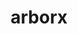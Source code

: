 ---
title: "arborx"
layout: cache
categories: [package, develop]
meta: {"compilers": ["cce@18.0.0", "gcc@11.4.0", "intel-oneapi-compilers@2025.1.0"], "num_specs": 125, "num_specs_by_stack": {"e4s": 64, "e4s-cray-rhel": 9, "e4s-neoverse-v2": 16, "e4s-oneapi": 18, "e4s-rocm-external": 18, "root": 125}, "oss": ["rhel8", "ubuntu22.04"], "platforms": ["linux"], "stacks": ["e4s", "e4s-cray-rhel", "e4s-neoverse-v2", "e4s-oneapi", "e4s-rocm-external", "root"], "targets": ["neoverse_v2", "x86_64_v3"], "versions": ["1.3", "1.5", "1.7", "2.0"]}
spec_details: [{"compiler": "gcc@11.4.0", "hash": "26gyiswcosqam3n3h35nlbqpywblkdkm", "os": "ubuntu22.04", "platform": "linux", "size": "-", "stacks": ["e4s", "root"], "target": "x86_64_v3", "variants": ["build_system=cmake", "build_type=Release", "~cuda", "cxxstd=20", "generator=make", "~ipo", "+mpi", "~openmp", "~rocm", "+serial", "~sycl", "+trilinos"], "versions": ["1.3"]}, {"compiler": "intel-oneapi-compilers@2025.1.0", "hash": "2jz2mmmbsdi5p4i2llsa365hmfejmb5g", "os": "ubuntu22.04", "platform": "linux", "size": "-", "stacks": ["e4s-oneapi", "root"], "target": "x86_64_v3", "variants": ["build_system=cmake", "build_type=Release", "~cuda", "cxxstd=20", "generator=make", "~ipo", "+mpi", "~openmp", "~rocm", "+serial", "~sycl"], "versions": ["2.0"]}, {"compiler": "gcc@11.4.0", "hash": "324ps2knyibzfh76igczubjb3exdrlqx", "os": "ubuntu22.04", "platform": "linux", "size": "-", "stacks": ["e4s-rocm-external", "root"], "target": "x86_64_v3", "variants": ["amdgpu_target:=gfx908", "build_system=cmake", "build_type=Release", "~cuda", "cxxstd=20", "generator=make", "~ipo", "+mpi", "~openmp", "+rocm", "+serial", "~sycl"], "versions": ["2.0"]}, {"compiler": "intel-oneapi-compilers@2025.1.0", "hash": "32emgu27q5ed6jzoutgvrx5n7hg5hgqo", "os": "ubuntu22.04", "platform": "linux", "size": "-", "stacks": ["e4s-oneapi", "root"], "target": "x86_64_v3", "variants": ["build_system=cmake", "build_type=Release", "~cuda", "cxxstd=20", "generator=make", "~ipo", "+mpi", "~openmp", "~rocm", "+serial", "+sycl"], "versions": ["2.0"]}, {"compiler": "intel-oneapi-compilers@2025.1.0", "hash": "3dzh6twr2qz52cpl5o6xmsaikx3plkl2", "os": "ubuntu22.04", "platform": "linux", "size": "-", "stacks": ["e4s-oneapi", "root"], "target": "x86_64_v3", "variants": ["build_system=cmake", "build_type=Release", "~cuda", "cxxstd=20", "generator=make", "~ipo", "+mpi", "~openmp", "~rocm", "+serial", "~sycl"], "versions": ["2.0"]}, {"compiler": "gcc@11.4.0", "hash": "3inmzxpe7xd2g5borl44uepy3ihreygf", "os": "ubuntu22.04", "platform": "linux", "size": "-", "stacks": ["e4s-rocm-external", "root"], "target": "x86_64_v3", "variants": ["amdgpu_target:=gfx90a", "build_system=cmake", "build_type=Release", "~cuda", "cxxstd=20", "generator=make", "~ipo", "+mpi", "~openmp", "+rocm", "+serial", "~sycl"], "versions": ["2.0"]}, {"compiler": "intel-oneapi-compilers@2025.1.0", "hash": "3kxsbrsyyj2hx7bi3jwsmijdxr7ec4ea", "os": "ubuntu22.04", "platform": "linux", "size": "-", "stacks": ["e4s-oneapi", "root"], "target": "x86_64_v3", "variants": ["build_system=cmake", "build_type=Release", "~cuda", "cxxstd=20", "generator=make", "~ipo", "+mpi", "~openmp", "~rocm", "+serial", "+sycl"], "versions": ["2.0"]}, {"compiler": "gcc@11.4.0", "hash": "3n4qrmqpq3j5c7j4tt5oofcnvzs34rw6", "os": "ubuntu22.04", "platform": "linux", "size": "-", "stacks": ["e4s", "root"], "target": "x86_64_v3", "variants": ["amdgpu_target:=gfx90a", "build_system=cmake", "build_type=Release", "~cuda", "cxxstd=17", "generator=make", "~ipo", "+mpi", "~openmp", "+rocm", "+serial", "~sycl"], "versions": ["1.7"]}, {"compiler": "intel-oneapi-compilers@2025.1.0", "hash": "3orwa6dennfrdqhyips2hsg3qhodfph3", "os": "ubuntu22.04", "platform": "linux", "size": "-", "stacks": ["e4s-oneapi", "root"], "target": "x86_64_v3", "variants": ["build_system=cmake", "build_type=Release", "~cuda", "cxxstd=20", "generator=make", "~ipo", "+mpi", "~openmp", "~rocm", "+serial", "~sycl"], "versions": ["2.0"]}, {"compiler": "cce@18.0.0", "hash": "42gaft5rkn2lxcc35sckgg5k67d3u43g", "os": "rhel8", "platform": "linux", "size": "-", "stacks": ["e4s-cray-rhel", "root"], "target": "x86_64_v3", "variants": ["build_system=cmake", "build_type=Release", "~cuda", "cxxstd=17", "generator=make", "~ipo", "+mpi", "~openmp", "~rocm", "+serial", "~sycl"], "versions": ["1.7"]}, {"compiler": "intel-oneapi-compilers@2025.1.0", "hash": "47sj3224ay373xc4w26ljuhg3kiggj6n", "os": "ubuntu22.04", "platform": "linux", "size": "-", "stacks": ["e4s-oneapi", "root"], "target": "x86_64_v3", "variants": ["build_system=cmake", "build_type=Release", "~cuda", "cxxstd=20", "generator=make", "~ipo", "+mpi", "~openmp", "~rocm", "+serial", "+sycl"], "versions": ["2.0"]}, {"compiler": "gcc@11.4.0", "hash": "4gbk442p5s4zxg3szz5lzripqoiwvvk2", "os": "ubuntu22.04", "platform": "linux", "size": "-", "stacks": ["e4s", "root"], "target": "x86_64_v3", "variants": ["amdgpu_target:=gfx90a", "build_system=cmake", "build_type=Release", "~cuda", "cxxstd=20", "generator=make", "~ipo", "+mpi", "~openmp", "+rocm", "+serial", "~sycl"], "versions": ["2.0"]}, {"compiler": "gcc@11.4.0", "hash": "4mnkr4uj63wrvbnsxjwjt24fvhyyyp2p", "os": "ubuntu22.04", "platform": "linux", "size": "-", "stacks": ["e4s-neoverse-v2", "root"], "target": "neoverse_v2", "variants": ["build_system=cmake", "build_type=Release", "~cuda", "cxxstd=17", "generator=make", "~ipo", "+mpi", "~openmp", "~rocm", "+serial", "~sycl"], "versions": ["1.7"]}, {"compiler": "gcc@11.4.0", "hash": "533gmmgdmjingtxzsr23z2wlpzqvkpu7", "os": "ubuntu22.04", "platform": "linux", "size": "-", "stacks": ["e4s", "root"], "target": "x86_64_v3", "variants": ["build_system=cmake", "build_type=Release", "~cuda", "cxxstd=17", "generator=make", "~ipo", "+mpi", "~openmp", "~rocm", "+serial", "~sycl", "+trilinos"], "versions": ["1.3"]}, {"compiler": "intel-oneapi-compilers@2025.1.0", "hash": "5a5gaiejepasats5b2q7o2phiea7cztb", "os": "ubuntu22.04", "platform": "linux", "size": "-", "stacks": ["e4s-oneapi", "root"], "target": "x86_64_v3", "variants": ["build_system=cmake", "build_type=Release", "~cuda", "cxxstd=17", "generator=make", "~ipo", "+mpi", "~openmp", "~rocm", "+serial", "+sycl"], "versions": ["1.7"]}, {"compiler": "gcc@11.4.0", "hash": "5puizd6uwta6vwapifgqetz3lmsrbhal", "os": "ubuntu22.04", "platform": "linux", "size": "-", "stacks": ["e4s", "root"], "target": "x86_64_v3", "variants": ["build_system=cmake", "build_type=Release", "+cuda", "cuda_arch:=80", "cxxstd=20", "generator=make", "~ipo", "+mpi", "~openmp", "~rocm", "+serial", "~sycl", "~trilinos"], "versions": ["1.5"]}, {"compiler": "gcc@11.4.0", "hash": "5tjwgoc2niomtrpjh5e5v2luostairlu", "os": "ubuntu22.04", "platform": "linux", "size": "-", "stacks": ["e4s-neoverse-v2", "root"], "target": "neoverse_v2", "variants": ["build_system=cmake", "build_type=Release", "~cuda", "cxxstd=17", "generator=make", "~ipo", "+mpi", "~openmp", "~rocm", "+serial", "~sycl"], "versions": ["1.7"]}, {"compiler": "gcc@11.4.0", "hash": "6cgh5xuu3n7mctzaty74err5xd3tb7x5", "os": "ubuntu22.04", "platform": "linux", "size": "-", "stacks": ["e4s-neoverse-v2", "root"], "target": "neoverse_v2", "variants": ["build_system=cmake", "build_type=Release", "+cuda", "cuda_arch:=90", "cxxstd=20", "generator=make", "~ipo", "+mpi", "~openmp", "~rocm", "+serial", "~sycl", "~trilinos"], "versions": ["1.5"]}, {"compiler": "gcc@11.4.0", "hash": "6hwvy32slk7bnppv5h4ia7tckzzlgmjl", "os": "ubuntu22.04", "platform": "linux", "size": "-", "stacks": ["e4s", "root"], "target": "x86_64_v3", "variants": ["amdgpu_target:=gfx90a", "build_system=cmake", "build_type=Release", "~cuda", "cxxstd=20", "generator=make", "~ipo", "+mpi", "~openmp", "+rocm", "+serial", "~sycl"], "versions": ["2.0"]}, {"compiler": "gcc@11.4.0", "hash": "72xgrvcujqlrbp3etbk3b63xcif26az6", "os": "ubuntu22.04", "platform": "linux", "size": "-", "stacks": ["e4s-rocm-external", "root"], "target": "x86_64_v3", "variants": ["amdgpu_target:=gfx90a", "build_system=cmake", "build_type=Release", "~cuda", "cxxstd=20", "generator=make", "~ipo", "+mpi", "~openmp", "+rocm", "+serial", "~sycl"], "versions": ["2.0"]}, {"compiler": "gcc@11.4.0", "hash": "734un36p3qfh676drpaiipnaskbaxgm3", "os": "ubuntu22.04", "platform": "linux", "size": "-", "stacks": ["e4s", "root"], "target": "x86_64_v3", "variants": ["build_system=cmake", "build_type=Release", "~cuda", "cxxstd=17", "generator=make", "~ipo", "+mpi", "~openmp", "~rocm", "+serial", "~sycl"], "versions": ["1.7"]}, {"compiler": "gcc@11.4.0", "hash": "7bwuw6b6i5fuqivj24ax7mc365hesggm", "os": "ubuntu22.04", "platform": "linux", "size": "-", "stacks": ["e4s", "root"], "target": "x86_64_v3", "variants": ["build_system=cmake", "build_type=Release", "+cuda", "cuda_arch:=90", "cxxstd=17", "generator=make", "~ipo", "+mpi", "~openmp", "~rocm", "+serial", "~sycl", "~trilinos"], "versions": ["1.5"]}, {"compiler": "gcc@11.4.0", "hash": "7hdoibjixlkcwfk4wtu6mudmy6kvwr5t", "os": "ubuntu22.04", "platform": "linux", "size": "-", "stacks": ["e4s", "root"], "target": "x86_64_v3", "variants": ["build_system=cmake", "build_type=Release", "~cuda", "cxxstd=17", "generator=make", "~ipo", "+mpi", "~openmp", "~rocm", "+serial", "~sycl", "+trilinos"], "versions": ["1.3"]}, {"compiler": "gcc@11.4.0", "hash": "7vbgqnrkbitfduvwgi2q4o243jge2bqy", "os": "ubuntu22.04", "platform": "linux", "size": "-", "stacks": ["e4s-neoverse-v2", "root"], "target": "neoverse_v2", "variants": ["build_system=cmake", "build_type=Release", "~cuda", "cxxstd=20", "generator=make", "~ipo", "+mpi", "~openmp", "~rocm", "+serial", "~sycl"], "versions": ["2.0"]}, {"compiler": "intel-oneapi-compilers@2025.1.0", "hash": "abj73bpwsqh3r53csoa6kampxitjiylw", "os": "ubuntu22.04", "platform": "linux", "size": "-", "stacks": ["e4s-oneapi", "root"], "target": "x86_64_v3", "variants": ["build_system=cmake", "build_type=Release", "~cuda", "cxxstd=20", "generator=make", "~ipo", "+mpi", "~openmp", "~rocm", "+serial", "~sycl"], "versions": ["2.0"]}, {"compiler": "gcc@11.4.0", "hash": "aeyc67kdlqsfjhdpx46a64g5ubt27clc", "os": "ubuntu22.04", "platform": "linux", "size": "-", "stacks": ["e4s-rocm-external", "root"], "target": "x86_64_v3", "variants": ["amdgpu_target:=gfx90a", "build_system=cmake", "build_type=Release", "~cuda", "cxxstd=17", "generator=make", "~ipo", "+mpi", "~openmp", "+rocm", "+serial", "~sycl"], "versions": ["1.7"]}, {"compiler": "gcc@11.4.0", "hash": "aftrwoq5au5nwi2uqrzfnqbjacryb7sg", "os": "ubuntu22.04", "platform": "linux", "size": "-", "stacks": ["e4s-rocm-external", "root"], "target": "x86_64_v3", "variants": ["amdgpu_target:=gfx908", "build_system=cmake", "build_type=Release", "~cuda", "cxxstd=17", "generator=make", "~ipo", "+mpi", "~openmp", "+rocm", "+serial", "~sycl"], "versions": ["1.7"]}, {"compiler": "gcc@11.4.0", "hash": "aqqfiqzdgc6by23eta6xvcvose3mexy5", "os": "ubuntu22.04", "platform": "linux", "size": "-", "stacks": ["e4s", "root"], "target": "x86_64_v3", "variants": ["build_system=cmake", "build_type=Release", "+cuda", "cuda_arch:=90", "cxxstd=20", "generator=make", "~ipo", "+mpi", "~openmp", "~rocm", "+serial", "~sycl", "~trilinos"], "versions": ["1.5"]}, {"compiler": "gcc@11.4.0", "hash": "bfimqssfxtd3z75udomz5fxjufxfz4cc", "os": "ubuntu22.04", "platform": "linux", "size": "-", "stacks": ["e4s", "root"], "target": "x86_64_v3", "variants": ["build_system=cmake", "build_type=Release", "~cuda", "cxxstd=17", "generator=make", "~ipo", "+mpi", "~openmp", "~rocm", "+serial", "~sycl", "+trilinos"], "versions": ["1.3"]}, {"compiler": "intel-oneapi-compilers@2025.1.0", "hash": "bgqfevsto3shmhzop5qnx25nra4rvgkr", "os": "ubuntu22.04", "platform": "linux", "size": "-", "stacks": ["e4s-oneapi", "root"], "target": "x86_64_v3", "variants": ["build_system=cmake", "build_type=Release", "~cuda", "cxxstd=20", "generator=make", "~ipo", "+mpi", "~openmp", "~rocm", "+serial", "~sycl"], "versions": ["2.0"]}, {"compiler": "gcc@11.4.0", "hash": "bhsehqfdb6iskds4zm2xs6uphj7ugrih", "os": "ubuntu22.04", "platform": "linux", "size": "-", "stacks": ["e4s-neoverse-v2", "root"], "target": "neoverse_v2", "variants": ["build_system=cmake", "build_type=Release", "~cuda", "cxxstd=20", "generator=make", "~ipo", "+mpi", "~openmp", "~rocm", "+serial", "~sycl"], "versions": ["2.0"]}, {"compiler": "gcc@11.4.0", "hash": "c2ltxg62cqwrrcg4ynutdn5t3jhxd3wd", "os": "ubuntu22.04", "platform": "linux", "size": "-", "stacks": ["e4s-rocm-external", "root"], "target": "x86_64_v3", "variants": ["amdgpu_target:=gfx90a", "build_system=cmake", "build_type=Release", "~cuda", "cxxstd=20", "generator=make", "~ipo", "+mpi", "~openmp", "+rocm", "+serial", "~sycl"], "versions": ["2.0"]}, {"compiler": "gcc@11.4.0", "hash": "cpkpbm4itpxqdi7u2c2flzorwhnbzlj6", "os": "ubuntu22.04", "platform": "linux", "size": "-", "stacks": ["e4s", "root"], "target": "x86_64_v3", "variants": ["build_system=cmake", "build_type=Release", "~cuda", "cxxstd=20", "generator=make", "~ipo", "+mpi", "~openmp", "~rocm", "+serial", "~sycl", "+trilinos"], "versions": ["1.3"]}, {"compiler": "gcc@11.4.0", "hash": "dmytmf6achbhcri5y4uw3dkry4t7dcx4", "os": "ubuntu22.04", "platform": "linux", "size": "-", "stacks": ["e4s", "root"], "target": "x86_64_v3", "variants": ["amdgpu_target:=gfx90a", "build_system=cmake", "build_type=Release", "~cuda", "cxxstd=20", "generator=make", "~ipo", "+mpi", "~openmp", "+rocm", "+serial", "~sycl"], "versions": ["2.0"]}, {"compiler": "gcc@11.4.0", "hash": "e42xsp2slu4ttz4izsqnkkr7eflzwvsd", "os": "ubuntu22.04", "platform": "linux", "size": "-", "stacks": ["e4s-neoverse-v2", "root"], "target": "neoverse_v2", "variants": ["build_system=cmake", "build_type=Release", "~cuda", "cxxstd=20", "generator=make", "~ipo", "+mpi", "~openmp", "~rocm", "+serial", "~sycl"], "versions": ["2.0"]}, {"compiler": "gcc@11.4.0", "hash": "edafk566sefpmwc2v6stcmkvthfxspd7", "os": "ubuntu22.04", "platform": "linux", "size": "-", "stacks": ["e4s-rocm-external", "root"], "target": "x86_64_v3", "variants": ["amdgpu_target:=gfx90a", "build_system=cmake", "build_type=Release", "~cuda", "cxxstd=17", "generator=make", "~ipo", "+mpi", "~openmp", "+rocm", "+serial", "~sycl"], "versions": ["1.7"]}, {"compiler": "gcc@11.4.0", "hash": "eecucbtb6i3xd4pnqcjnlpwbsu4eviv5", "os": "ubuntu22.04", "platform": "linux", "size": "-", "stacks": ["e4s", "root"], "target": "x86_64_v3", "variants": ["build_system=cmake", "build_type=Release", "+cuda", "cuda_arch:=80", "cxxstd=17", "generator=make", "~ipo", "+mpi", "~openmp", "~rocm", "+serial", "~sycl", "~trilinos"], "versions": ["1.5"]}, {"compiler": "gcc@11.4.0", "hash": "ejlbucjtxul2fhlivpq77q5q7an25lkv", "os": "ubuntu22.04", "platform": "linux", "size": "-", "stacks": ["e4s-rocm-external", "root"], "target": "x86_64_v3", "variants": ["amdgpu_target:=gfx908", "build_system=cmake", "build_type=Release", "~cuda", "cxxstd=17", "generator=make", "~ipo", "+mpi", "~openmp", "+rocm", "+serial", "~sycl"], "versions": ["1.7"]}, {"compiler": "gcc@11.4.0", "hash": "elhg3ifxgwwep7cgyrqtsqdpuelpme6b", "os": "ubuntu22.04", "platform": "linux", "size": "-", "stacks": ["e4s-neoverse-v2", "root"], "target": "neoverse_v2", "variants": ["build_system=cmake", "build_type=Release", "+cuda", "cuda_arch:=90", "cxxstd=20", "generator=make", "~ipo", "+mpi", "~openmp", "~rocm", "+serial", "~sycl", "~trilinos"], "versions": ["1.5"]}, {"compiler": "gcc@11.4.0", "hash": "enzpyhjol7oe7qkgy3nxhvfg6togl2zc", "os": "ubuntu22.04", "platform": "linux", "size": "-", "stacks": ["e4s", "root"], "target": "x86_64_v3", "variants": ["amdgpu_target:=gfx90a", "build_system=cmake", "build_type=Release", "~cuda", "cxxstd=20", "generator=make", "~ipo", "+mpi", "~openmp", "+rocm", "+serial", "~sycl"], "versions": ["2.0"]}, {"compiler": "gcc@11.4.0", "hash": "eolhwfi3kvrhglv6q3hx4ujcgwm363wr", "os": "ubuntu22.04", "platform": "linux", "size": "-", "stacks": ["e4s", "root"], "target": "x86_64_v3", "variants": ["build_system=cmake", "build_type=Release", "+cuda", "cuda_arch:=80", "cxxstd=20", "generator=make", "~ipo", "+mpi", "~openmp", "~rocm", "+serial", "~sycl", "~trilinos"], "versions": ["1.5"]}, {"compiler": "gcc@11.4.0", "hash": "ep6wfr46beh3q5lkd2aaovkaptv7xxqv", "os": "ubuntu22.04", "platform": "linux", "size": "-", "stacks": ["e4s", "root"], "target": "x86_64_v3", "variants": ["build_system=cmake", "build_type=Release", "~cuda", "cxxstd=17", "generator=make", "~ipo", "+mpi", "~openmp", "~rocm", "+serial", "~sycl"], "versions": ["1.7"]}, {"compiler": "gcc@11.4.0", "hash": "fbyvulp4jrcxpnnv2kbka4j7pxui56nm", "os": "ubuntu22.04", "platform": "linux", "size": "-", "stacks": ["e4s-rocm-external", "root"], "target": "x86_64_v3", "variants": ["amdgpu_target:=gfx90a", "build_system=cmake", "build_type=Release", "~cuda", "cxxstd=20", "generator=make", "~ipo", "+mpi", "~openmp", "+rocm", "+serial", "~sycl"], "versions": ["2.0"]}, {"compiler": "gcc@11.4.0", "hash": "fdi3ttcfym7imintpx7jdolq4prplm7o", "os": "ubuntu22.04", "platform": "linux", "size": "-", "stacks": ["e4s-rocm-external", "root"], "target": "x86_64_v3", "variants": ["amdgpu_target:=gfx908", "build_system=cmake", "build_type=Release", "~cuda", "cxxstd=20", "generator=make", "~ipo", "+mpi", "~openmp", "+rocm", "+serial", "~sycl"], "versions": ["2.0"]}, {"compiler": "gcc@11.4.0", "hash": "fe6gj3qbuxghz3ldeglw4th5vfbmik65", "os": "ubuntu22.04", "platform": "linux", "size": "-", "stacks": ["e4s", "root"], "target": "x86_64_v3", "variants": ["build_system=cmake", "build_type=Release", "~cuda", "cxxstd=20", "generator=make", "~ipo", "+mpi", "~openmp", "~rocm", "+serial", "~sycl", "+trilinos"], "versions": ["1.3"]}, {"compiler": "gcc@11.4.0", "hash": "fhhwctvxnk3xkwufarz5tsw2uvbe2nwg", "os": "ubuntu22.04", "platform": "linux", "size": "-", "stacks": ["e4s", "root"], "target": "x86_64_v3", "variants": ["build_system=cmake", "build_type=Release", "+cuda", "cuda_arch:=80", "cxxstd=20", "generator=make", "~ipo", "+mpi", "~openmp", "~rocm", "+serial", "~sycl", "~trilinos"], "versions": ["1.5"]}, {"compiler": "gcc@11.4.0", "hash": "fm6g77xafb2z632a3kmc5yxa6ilzjeb6", "os": "ubuntu22.04", "platform": "linux", "size": "-", "stacks": ["e4s", "root"], "target": "x86_64_v3", "variants": ["amdgpu_target:=gfx90a", "build_system=cmake", "build_type=Release", "~cuda", "cxxstd=20", "generator=make", "~ipo", "+mpi", "~openmp", "+rocm", "+serial", "~sycl"], "versions": ["2.0"]}, {"compiler": "gcc@11.4.0", "hash": "fqwpsfov4tzqgobozxx7ctexpt25k6zc", "os": "ubuntu22.04", "platform": "linux", "size": "-", "stacks": ["e4s", "root"], "target": "x86_64_v3", "variants": ["build_system=cmake", "build_type=Release", "~cuda", "cxxstd=20", "generator=make", "~ipo", "+mpi", "~openmp", "~rocm", "+serial", "~sycl"], "versions": ["2.0"]}, {"compiler": "intel-oneapi-compilers@2025.1.0", "hash": "fwnnlunk2byhjc7tnedvjcvwfnnssbgq", "os": "ubuntu22.04", "platform": "linux", "size": "-", "stacks": ["e4s-oneapi", "root"], "target": "x86_64_v3", "variants": ["build_system=cmake", "build_type=Release", "~cuda", "cxxstd=17", "generator=make", "~ipo", "+mpi", "~openmp", "~rocm", "+serial", "~sycl"], "versions": ["1.7"]}, {"compiler": "gcc@11.4.0", "hash": "gkzrrcemm4vf3hmaau6bygianmoduim4", "os": "ubuntu22.04", "platform": "linux", "size": "-", "stacks": ["e4s-neoverse-v2", "root"], "target": "neoverse_v2", "variants": ["build_system=cmake", "build_type=Release", "~cuda", "cxxstd=20", "generator=make", "~ipo", "+mpi", "~openmp", "~rocm", "+serial", "~sycl"], "versions": ["2.0"]}, {"compiler": "gcc@11.4.0", "hash": "h25p2no75ia4lxtzv35vjapkkcb2esam", "os": "ubuntu22.04", "platform": "linux", "size": "-", "stacks": ["e4s", "root"], "target": "x86_64_v3", "variants": ["build_system=cmake", "build_type=Release", "~cuda", "cxxstd=17", "generator=make", "~ipo", "+mpi", "~openmp", "~rocm", "+serial", "~sycl"], "versions": ["1.7"]}, {"compiler": "intel-oneapi-compilers@2025.1.0", "hash": "h7476x2gburdu35f4u7kyvunoiywh5kc", "os": "ubuntu22.04", "platform": "linux", "size": "-", "stacks": ["e4s-oneapi", "root"], "target": "x86_64_v3", "variants": ["build_system=cmake", "build_type=Release", "~cuda", "cxxstd=17", "generator=make", "~ipo", "+mpi", "~openmp", "~rocm", "+serial", "+sycl"], "versions": ["1.7"]}, {"compiler": "gcc@11.4.0", "hash": "hadqkkswvyxzv56k4ze6zt34tlg5gwng", "os": "ubuntu22.04", "platform": "linux", "size": "-", "stacks": ["e4s", "root"], "target": "x86_64_v3", "variants": ["build_system=cmake", "build_type=Release", "+cuda", "cuda_arch:=90", "cxxstd=20", "generator=make", "~ipo", "+mpi", "~openmp", "~rocm", "+serial", "~sycl", "~trilinos"], "versions": ["1.5"]}, {"compiler": "gcc@11.4.0", "hash": "hbrzj3ukbhjg2k34a2hicmblix2b75df", "os": "ubuntu22.04", "platform": "linux", "size": "-", "stacks": ["e4s", "root"], "target": "x86_64_v3", "variants": ["build_system=cmake", "build_type=Release", "~cuda", "cxxstd=17", "generator=make", "~ipo", "+mpi", "~openmp", "~rocm", "+serial", "~sycl", "+trilinos"], "versions": ["1.3"]}, {"compiler": "gcc@11.4.0", "hash": "hitd7dluqmu647d7kx625yqafwirhvg6", "os": "ubuntu22.04", "platform": "linux", "size": "-", "stacks": ["e4s", "root"], "target": "x86_64_v3", "variants": ["amdgpu_target:=gfx90a", "build_system=cmake", "build_type=Release", "~cuda", "cxxstd=20", "generator=make", "~ipo", "+mpi", "~openmp", "+rocm", "+serial", "~sycl"], "versions": ["2.0"]}, {"compiler": "gcc@11.4.0", "hash": "i7n37mru4h2gc3rkwcuqo5mkvz72cy2f", "os": "ubuntu22.04", "platform": "linux", "size": "-", "stacks": ["e4s", "root"], "target": "x86_64_v3", "variants": ["build_system=cmake", "build_type=Release", "+cuda", "cuda_arch:=90", "cxxstd=20", "generator=make", "~ipo", "+mpi", "~openmp", "~rocm", "+serial", "~sycl", "~trilinos"], "versions": ["1.5"]}, {"compiler": "cce@18.0.0", "hash": "jd2wmclxuyevlbpbzl5s5lvsnmngjzcl", "os": "rhel8", "platform": "linux", "size": "-", "stacks": ["e4s-cray-rhel", "root"], "target": "x86_64_v3", "variants": ["build_system=cmake", "build_type=Release", "~cuda", "cxxstd=20", "generator=make", "~ipo", "+mpi", "~openmp", "~rocm", "+serial", "~sycl"], "versions": ["2.0"]}, {"compiler": "gcc@11.4.0", "hash": "jdbzshidxi2o74lfoexhatgvm6vds437", "os": "ubuntu22.04", "platform": "linux", "size": "-", "stacks": ["e4s-neoverse-v2", "root"], "target": "neoverse_v2", "variants": ["build_system=cmake", "build_type=Release", "+cuda", "cuda_arch:=90", "cxxstd=20", "generator=make", "~ipo", "+mpi", "~openmp", "~rocm", "+serial", "~sycl", "~trilinos"], "versions": ["1.5"]}, {"compiler": "gcc@11.4.0", "hash": "jdzsix6drs7m5qwban6smld76qmlnt2o", "os": "ubuntu22.04", "platform": "linux", "size": "-", "stacks": ["e4s-neoverse-v2", "root"], "target": "neoverse_v2", "variants": ["build_system=cmake", "build_type=Release", "+cuda", "cuda_arch:=90", "cxxstd=17", "generator=make", "~ipo", "+mpi", "~openmp", "~rocm", "+serial", "~sycl", "~trilinos"], "versions": ["1.5"]}, {"compiler": "gcc@11.4.0", "hash": "jnjh4yn3yqynsujlmh4t5at2txynarzz", "os": "ubuntu22.04", "platform": "linux", "size": "-", "stacks": ["e4s", "root"], "target": "x86_64_v3", "variants": ["amdgpu_target:=gfx90a", "build_system=cmake", "build_type=Release", "~cuda", "cxxstd=20", "generator=make", "~ipo", "+mpi", "~openmp", "+rocm", "+serial", "~sycl"], "versions": ["2.0"]}, {"compiler": "gcc@11.4.0", "hash": "jxk54rwys5nmuz6fsmckzl2n7qkyezs3", "os": "ubuntu22.04", "platform": "linux", "size": "-", "stacks": ["e4s", "root"], "target": "x86_64_v3", "variants": ["build_system=cmake", "build_type=Release", "~cuda", "cxxstd=20", "generator=make", "~ipo", "+mpi", "~openmp", "~rocm", "+serial", "~sycl", "+trilinos"], "versions": ["1.3"]}, {"compiler": "cce@18.0.0", "hash": "kg4a2y5xj2l7apiiaxio7ogfwe5qdnfk", "os": "rhel8", "platform": "linux", "size": "-", "stacks": ["e4s-cray-rhel", "root"], "target": "x86_64_v3", "variants": ["build_system=cmake", "build_type=Release", "~cuda", "cxxstd=20", "generator=make", "~ipo", "+mpi", "~openmp", "~rocm", "+serial", "~sycl"], "versions": ["2.0"]}, {"compiler": "gcc@11.4.0", "hash": "kmt4ydvghynxsx7jboilfylna6xbvwan", "os": "ubuntu22.04", "platform": "linux", "size": "-", "stacks": ["e4s", "root"], "target": "x86_64_v3", "variants": ["build_system=cmake", "build_type=Release", "~cuda", "cxxstd=20", "generator=make", "~ipo", "+mpi", "~openmp", "~rocm", "+serial", "~sycl", "+trilinos"], "versions": ["1.3"]}, {"compiler": "gcc@11.4.0", "hash": "knhl6mektyou3x5rqwpphr32bhyvrz2h", "os": "ubuntu22.04", "platform": "linux", "size": "-", "stacks": ["e4s", "root"], "target": "x86_64_v3", "variants": ["build_system=cmake", "build_type=Release", "~cuda", "cxxstd=20", "generator=make", "~ipo", "+mpi", "~openmp", "~rocm", "+serial", "~sycl", "+trilinos"], "versions": ["1.3"]}, {"compiler": "intel-oneapi-compilers@2025.1.0", "hash": "krfwz22ar4ztipjanyn5iku26ngpmgev", "os": "ubuntu22.04", "platform": "linux", "size": "-", "stacks": ["e4s-oneapi", "root"], "target": "x86_64_v3", "variants": ["build_system=cmake", "build_type=Release", "~cuda", "cxxstd=20", "generator=make", "~ipo", "+mpi", "~openmp", "~rocm", "+serial", "~sycl"], "versions": ["2.0"]}, {"compiler": "gcc@11.4.0", "hash": "ldlxxs7ai74m6pojyljx7xi7mdvlwytj", "os": "ubuntu22.04", "platform": "linux", "size": "-", "stacks": ["e4s", "root"], "target": "x86_64_v3", "variants": ["build_system=cmake", "build_type=Release", "~cuda", "cxxstd=17", "generator=make", "~ipo", "+mpi", "~openmp", "~rocm", "+serial", "~sycl", "+trilinos"], "versions": ["1.3"]}, {"compiler": "gcc@11.4.0", "hash": "ljioorwdqpomsmhygt2hxcpaazfcr77v", "os": "ubuntu22.04", "platform": "linux", "size": "-", "stacks": ["e4s", "root"], "target": "x86_64_v3", "variants": ["build_system=cmake", "build_type=Release", "+cuda", "cuda_arch:=80", "cxxstd=20", "generator=make", "~ipo", "+mpi", "~openmp", "~rocm", "+serial", "~sycl", "~trilinos"], "versions": ["1.5"]}, {"compiler": "gcc@11.4.0", "hash": "ly37sbjse62s6ch65kg55ylxknc267f6", "os": "ubuntu22.04", "platform": "linux", "size": "-", "stacks": ["e4s", "root"], "target": "x86_64_v3", "variants": ["build_system=cmake", "build_type=Release", "~cuda", "cxxstd=20", "generator=make", "~ipo", "+mpi", "~openmp", "~rocm", "+serial", "~sycl", "+trilinos"], "versions": ["1.3"]}, {"compiler": "gcc@11.4.0", "hash": "m4aimu5gqk3qxktxeeugdhkt6s5cdlpt", "os": "ubuntu22.04", "platform": "linux", "size": "-", "stacks": ["e4s", "root"], "target": "x86_64_v3", "variants": ["build_system=cmake", "build_type=Release", "+cuda", "cuda_arch:=80", "cxxstd=17", "generator=make", "~ipo", "+mpi", "~openmp", "~rocm", "+serial", "~sycl", "~trilinos"], "versions": ["1.5"]}, {"compiler": "gcc@11.4.0", "hash": "m5fpvnalig6uo6gyiqh5suvwsahc2vdq", "os": "ubuntu22.04", "platform": "linux", "size": "-", "stacks": ["e4s", "root"], "target": "x86_64_v3", "variants": ["build_system=cmake", "build_type=Release", "~cuda", "cxxstd=20", "generator=make", "~ipo", "+mpi", "~openmp", "~rocm", "+serial", "~sycl", "+trilinos"], "versions": ["1.3"]}, {"compiler": "gcc@11.4.0", "hash": "m7ousjtbgg5jedy6kwqw7gara5hfecxy", "os": "ubuntu22.04", "platform": "linux", "size": "-", "stacks": ["e4s", "root"], "target": "x86_64_v3", "variants": ["build_system=cmake", "build_type=Release", "~cuda", "cxxstd=20", "generator=make", "~ipo", "+mpi", "~openmp", "~rocm", "+serial", "~sycl"], "versions": ["2.0"]}, {"compiler": "gcc@11.4.0", "hash": "miuxnuvltz2o4rvttjifonytddclf6rf", "os": "ubuntu22.04", "platform": "linux", "size": "-", "stacks": ["e4s", "root"], "target": "x86_64_v3", "variants": ["build_system=cmake", "build_type=Release", "~cuda", "cxxstd=20", "generator=make", "~ipo", "+mpi", "~openmp", "~rocm", "+serial", "~sycl", "+trilinos"], "versions": ["1.3"]}, {"compiler": "gcc@11.4.0", "hash": "mzuwhudacj7nuzarktmqhpkclf3leak2", "os": "ubuntu22.04", "platform": "linux", "size": "-", "stacks": ["e4s-rocm-external", "root"], "target": "x86_64_v3", "variants": ["amdgpu_target:=gfx908", "build_system=cmake", "build_type=Release", "~cuda", "cxxstd=20", "generator=make", "~ipo", "+mpi", "~openmp", "+rocm", "+serial", "~sycl"], "versions": ["2.0"]}, {"compiler": "gcc@11.4.0", "hash": "n44w4pedlauvn5bafbv7gjqvlnhstrzb", "os": "ubuntu22.04", "platform": "linux", "size": "-", "stacks": ["e4s", "root"], "target": "x86_64_v3", "variants": ["build_system=cmake", "build_type=Release", "~cuda", "cxxstd=20", "generator=make", "~ipo", "+mpi", "~openmp", "~rocm", "+serial", "~sycl", "+trilinos"], "versions": ["1.3"]}, {"compiler": "cce@18.0.0", "hash": "n6wjvlgnoq654lhyv2j4hh6cetppavyl", "os": "rhel8", "platform": "linux", "size": "-", "stacks": ["e4s-cray-rhel", "root"], "target": "x86_64_v3", "variants": ["build_system=cmake", "build_type=Release", "~cuda", "cxxstd=20", "generator=make", "~ipo", "+mpi", "~openmp", "~rocm", "+serial", "~sycl"], "versions": ["2.0"]}, {"compiler": "gcc@11.4.0", "hash": "ndxu7urq25qv635lhxczwtsntshv6jry", "os": "ubuntu22.04", "platform": "linux", "size": "-", "stacks": ["e4s", "root"], "target": "x86_64_v3", "variants": ["amdgpu_target:=gfx90a", "build_system=cmake", "build_type=Release", "~cuda", "cxxstd=20", "generator=make", "~ipo", "+mpi", "~openmp", "+rocm", "+serial", "~sycl"], "versions": ["2.0"]}, {"compiler": "gcc@11.4.0", "hash": "nkwnyrnvqdasvshkbd4c2g6qlnzxz7g4", "os": "ubuntu22.04", "platform": "linux", "size": "-", "stacks": ["e4s", "root"], "target": "x86_64_v3", "variants": ["amdgpu_target:=gfx90a", "build_system=cmake", "build_type=Release", "~cuda", "cxxstd=20", "generator=make", "~ipo", "+mpi", "~openmp", "+rocm", "+serial", "~sycl"], "versions": ["2.0"]}, {"compiler": "gcc@11.4.0", "hash": "nlgnpqgnokifhqwjvpxecy2ylhipt53p", "os": "ubuntu22.04", "platform": "linux", "size": "-", "stacks": ["e4s-neoverse-v2", "root"], "target": "neoverse_v2", "variants": ["build_system=cmake", "build_type=Release", "+cuda", "cuda_arch:=90", "cxxstd=20", "generator=make", "~ipo", "+mpi", "~openmp", "~rocm", "+serial", "~sycl", "~trilinos"], "versions": ["1.5"]}, {"compiler": "gcc@11.4.0", "hash": "nq3mxdiljgdmhsau32q3fhdqtjsigedv", "os": "ubuntu22.04", "platform": "linux", "size": "-", "stacks": ["e4s", "root"], "target": "x86_64_v3", "variants": ["build_system=cmake", "build_type=Release", "~cuda", "cxxstd=20", "generator=make", "~ipo", "+mpi", "~openmp", "~rocm", "+serial", "~sycl", "+trilinos"], "versions": ["1.3"]}, {"compiler": "gcc@11.4.0", "hash": "nwcssv4zlqxvmnbsjswsasxyj5vwcpep", "os": "ubuntu22.04", "platform": "linux", "size": "-", "stacks": ["e4s", "root"], "target": "x86_64_v3", "variants": ["build_system=cmake", "build_type=Release", "+cuda", "cuda_arch:=80", "cxxstd=17", "generator=make", "~ipo", "+mpi", "~openmp", "~rocm", "+serial", "~sycl", "~trilinos"], "versions": ["1.5"]}, {"compiler": "cce@18.0.0", "hash": "o3epm72wr6ofr4s2xdu4dstyksacnby5", "os": "rhel8", "platform": "linux", "size": "-", "stacks": ["e4s-cray-rhel", "root"], "target": "x86_64_v3", "variants": ["build_system=cmake", "build_type=Release", "~cuda", "cxxstd=20", "generator=make", "~ipo", "+mpi", "~openmp", "~rocm", "+serial", "~sycl"], "versions": ["2.0"]}, {"compiler": "cce@18.0.0", "hash": "o46udmtn3r57kasqklhfyb42uocv3vdq", "os": "rhel8", "platform": "linux", "size": "-", "stacks": ["e4s-cray-rhel", "root"], "target": "x86_64_v3", "variants": ["build_system=cmake", "build_type=Release", "~cuda", "cxxstd=20", "generator=make", "~ipo", "+mpi", "~openmp", "~rocm", "+serial", "~sycl"], "versions": ["2.0"]}, {"compiler": "gcc@11.4.0", "hash": "o5xqx6lohxlgjmjae7rt7kjoxikcbhrl", "os": "ubuntu22.04", "platform": "linux", "size": "-", "stacks": ["e4s-neoverse-v2", "root"], "target": "neoverse_v2", "variants": ["build_system=cmake", "build_type=Release", "+cuda", "cuda_arch:=90", "cxxstd=17", "generator=make", "~ipo", "+mpi", "~openmp", "~rocm", "+serial", "~sycl", "~trilinos"], "versions": ["1.5"]}, {"compiler": "gcc@11.4.0", "hash": "oiraf2jrhoc2sz2y3sqxp2iua3finydq", "os": "ubuntu22.04", "platform": "linux", "size": "-", "stacks": ["e4s", "root"], "target": "x86_64_v3", "variants": ["build_system=cmake", "build_type=Release", "+cuda", "cuda_arch:=90", "cxxstd=20", "generator=make", "~ipo", "+mpi", "~openmp", "~rocm", "+serial", "~sycl", "~trilinos"], "versions": ["1.5"]}, {"compiler": "gcc@11.4.0", "hash": "oit2mubylyzdczusx3x3bfqtkdj5wbzu", "os": "ubuntu22.04", "platform": "linux", "size": "-", "stacks": ["e4s-rocm-external", "root"], "target": "x86_64_v3", "variants": ["amdgpu_target:=gfx908", "build_system=cmake", "build_type=Release", "~cuda", "cxxstd=20", "generator=make", "~ipo", "+mpi", "~openmp", "+rocm", "+serial", "~sycl"], "versions": ["2.0"]}, {"compiler": "gcc@11.4.0", "hash": "oku4qbcqo2idx24jvdneoj5alj4yuwkj", "os": "ubuntu22.04", "platform": "linux", "size": "-", "stacks": ["e4s", "root"], "target": "x86_64_v3", "variants": ["build_system=cmake", "build_type=Release", "~cuda", "cxxstd=20", "generator=make", "~ipo", "+mpi", "~openmp", "~rocm", "+serial", "~sycl", "+trilinos"], "versions": ["1.3"]}, {"compiler": "gcc@11.4.0", "hash": "p66czfdyxpelxmvf4dnsbkhhns7diywr", "os": "ubuntu22.04", "platform": "linux", "size": "-", "stacks": ["e4s", "root"], "target": "x86_64_v3", "variants": ["amdgpu_target:=gfx90a", "build_system=cmake", "build_type=Release", "~cuda", "cxxstd=20", "generator=make", "~ipo", "+mpi", "~openmp", "+rocm", "+serial", "~sycl"], "versions": ["2.0"]}, {"compiler": "gcc@11.4.0", "hash": "pfelvf6agm7wfe6uq6cmjsx344yzxxe5", "os": "ubuntu22.04", "platform": "linux", "size": "-", "stacks": ["e4s-neoverse-v2", "root"], "target": "neoverse_v2", "variants": ["build_system=cmake", "build_type=Release", "~cuda", "cxxstd=17", "generator=make", "~ipo", "+mpi", "~openmp", "~rocm", "+serial", "~sycl"], "versions": ["1.7"]}, {"compiler": "gcc@11.4.0", "hash": "pps5vb7fa46sayqpgenxs5cinqrteonn", "os": "ubuntu22.04", "platform": "linux", "size": "-", "stacks": ["e4s", "root"], "target": "x86_64_v3", "variants": ["build_system=cmake", "build_type=Release", "~cuda", "cxxstd=20", "generator=make", "~ipo", "+mpi", "~openmp", "~rocm", "+serial", "~sycl", "+trilinos"], "versions": ["1.3"]}, {"compiler": "gcc@11.4.0", "hash": "pt2nyhefpjio4iuyaafc2wnw7ljz7xr7", "os": "ubuntu22.04", "platform": "linux", "size": "-", "stacks": ["e4s", "root"], "target": "x86_64_v3", "variants": ["amdgpu_target:=gfx90a", "build_system=cmake", "build_type=Release", "~cuda", "cxxstd=20", "generator=make", "~ipo", "+mpi", "~openmp", "+rocm", "+serial", "~sycl"], "versions": ["2.0"]}, {"compiler": "intel-oneapi-compilers@2025.1.0", "hash": "qci3smjag2bgztjp75qq3s2zxcxiwpsq", "os": "ubuntu22.04", "platform": "linux", "size": "-", "stacks": ["e4s-oneapi", "root"], "target": "x86_64_v3", "variants": ["build_system=cmake", "build_type=Release", "~cuda", "cxxstd=17", "generator=make", "~ipo", "+mpi", "~openmp", "~rocm", "+serial", "~sycl"], "versions": ["1.7"]}, {"compiler": "intel-oneapi-compilers@2025.1.0", "hash": "r3pynasm7mr2homab5pbpvekbp4yageb", "os": "ubuntu22.04", "platform": "linux", "size": "-", "stacks": ["e4s-oneapi", "root"], "target": "x86_64_v3", "variants": ["build_system=cmake", "build_type=Release", "~cuda", "cxxstd=20", "generator=make", "~ipo", "+mpi", "~openmp", "~rocm", "+serial", "+sycl"], "versions": ["2.0"]}, {"compiler": "gcc@11.4.0", "hash": "rcpfkikem4koazvqukna5tcvhuynnjn4", "os": "ubuntu22.04", "platform": "linux", "size": "-", "stacks": ["e4s-neoverse-v2", "root"], "target": "neoverse_v2", "variants": ["build_system=cmake", "build_type=Release", "+cuda", "cuda_arch:=90", "cxxstd=20", "generator=make", "~ipo", "+mpi", "~openmp", "~rocm", "+serial", "~sycl", "~trilinos"], "versions": ["1.5"]}, {"compiler": "cce@18.0.0", "hash": "rcz5gwsre3vl7sx6mgwcgneepmsm3zk3", "os": "rhel8", "platform": "linux", "size": "-", "stacks": ["e4s-cray-rhel", "root"], "target": "x86_64_v3", "variants": ["build_system=cmake", "build_type=Release", "~cuda", "cxxstd=17", "generator=make", "~ipo", "+mpi", "~openmp", "~rocm", "+serial", "~sycl"], "versions": ["1.7"]}, {"compiler": "gcc@11.4.0", "hash": "rg3exv7qzchlwugdymcnif5mxuwdqrtv", "os": "ubuntu22.04", "platform": "linux", "size": "-", "stacks": ["e4s-rocm-external", "root"], "target": "x86_64_v3", "variants": ["amdgpu_target:=gfx90a", "build_system=cmake", "build_type=Release", "~cuda", "cxxstd=20", "generator=make", "~ipo", "+mpi", "~openmp", "+rocm", "+serial", "~sycl"], "versions": ["2.0"]}, {"compiler": "gcc@11.4.0", "hash": "rgzchwkk65z44q3lzx4nyr3xut42m3ru", "os": "ubuntu22.04", "platform": "linux", "size": "-", "stacks": ["e4s-rocm-external", "root"], "target": "x86_64_v3", "variants": ["amdgpu_target:=gfx908", "build_system=cmake", "build_type=Release", "~cuda", "cxxstd=20", "generator=make", "~ipo", "+mpi", "~openmp", "+rocm", "+serial", "~sycl"], "versions": ["2.0"]}, {"compiler": "gcc@11.4.0", "hash": "rxv4ovitbifzdp26pdliilfjnswnf544", "os": "ubuntu22.04", "platform": "linux", "size": "-", "stacks": ["e4s", "root"], "target": "x86_64_v3", "variants": ["amdgpu_target:=gfx90a", "build_system=cmake", "build_type=Release", "~cuda", "cxxstd=17", "generator=make", "~ipo", "+mpi", "~openmp", "+rocm", "+serial", "~sycl"], "versions": ["1.7"]}, {"compiler": "gcc@11.4.0", "hash": "sjbf5roskj62umngmpcrfgnqyzgpfxua", "os": "ubuntu22.04", "platform": "linux", "size": "-", "stacks": ["e4s", "root"], "target": "x86_64_v3", "variants": ["build_system=cmake", "build_type=Release", "~cuda", "cxxstd=20", "generator=make", "~ipo", "+mpi", "~openmp", "~rocm", "+serial", "~sycl", "+trilinos"], "versions": ["1.3"]}, {"compiler": "gcc@11.4.0", "hash": "sytg63k3hb2uvnedplfbpdr6zyeu7qso", "os": "ubuntu22.04", "platform": "linux", "size": "-", "stacks": ["e4s", "root"], "target": "x86_64_v3", "variants": ["build_system=cmake", "build_type=Release", "+cuda", "cuda_arch:=90", "cxxstd=17", "generator=make", "~ipo", "+mpi", "~openmp", "~rocm", "+serial", "~sycl", "~trilinos"], "versions": ["1.5"]}, {"compiler": "intel-oneapi-compilers@2025.1.0", "hash": "tewtbrh32uow6qqk7lcezkrpo4wqqn47", "os": "ubuntu22.04", "platform": "linux", "size": "-", "stacks": ["e4s-oneapi", "root"], "target": "x86_64_v3", "variants": ["build_system=cmake", "build_type=Release", "~cuda", "cxxstd=20", "generator=make", "~ipo", "+mpi", "~openmp", "~rocm", "+serial", "+sycl"], "versions": ["2.0"]}, {"compiler": "gcc@11.4.0", "hash": "tmlvfjhqyrr6dgsq3rryntlkv47fbafl", "os": "ubuntu22.04", "platform": "linux", "size": "-", "stacks": ["e4s", "root"], "target": "x86_64_v3", "variants": ["build_system=cmake", "build_type=Release", "~cuda", "cxxstd=20", "generator=make", "~ipo", "+mpi", "~openmp", "~rocm", "+serial", "~sycl"], "versions": ["2.0"]}, {"compiler": "intel-oneapi-compilers@2025.1.0", "hash": "twqekarrhsiizttw6m5dfhl4rc7vfune", "os": "ubuntu22.04", "platform": "linux", "size": "-", "stacks": ["e4s-oneapi", "root"], "target": "x86_64_v3", "variants": ["build_system=cmake", "build_type=Release", "~cuda", "cxxstd=20", "generator=make", "~ipo", "+mpi", "~openmp", "~rocm", "+serial", "~sycl"], "versions": ["2.0"]}, {"compiler": "cce@18.0.0", "hash": "txwhfqsgvt6l4upy7dn2an7mdwssi4e5", "os": "rhel8", "platform": "linux", "size": "-", "stacks": ["e4s-cray-rhel", "root"], "target": "x86_64_v3", "variants": ["build_system=cmake", "build_type=Release", "~cuda", "cxxstd=20", "generator=make", "~ipo", "+mpi", "~openmp", "~rocm", "+serial", "~sycl"], "versions": ["2.0"]}, {"compiler": "gcc@11.4.0", "hash": "u7fik4eaewpb52ydr4lanbmt24bhzq5f", "os": "ubuntu22.04", "platform": "linux", "size": "-", "stacks": ["e4s-rocm-external", "root"], "target": "x86_64_v3", "variants": ["amdgpu_target:=gfx90a", "build_system=cmake", "build_type=Release", "~cuda", "cxxstd=17", "generator=make", "~ipo", "+mpi", "~openmp", "+rocm", "+serial", "~sycl"], "versions": ["1.7"]}, {"compiler": "gcc@11.4.0", "hash": "ujo4vihlkoejmobegvdsyevknrufdpma", "os": "ubuntu22.04", "platform": "linux", "size": "-", "stacks": ["e4s", "root"], "target": "x86_64_v3", "variants": ["build_system=cmake", "build_type=Release", "+cuda", "cuda_arch:=90", "cxxstd=17", "generator=make", "~ipo", "+mpi", "~openmp", "~rocm", "+serial", "~sycl", "~trilinos"], "versions": ["1.5"]}, {"compiler": "intel-oneapi-compilers@2025.1.0", "hash": "uuxv527e5ue6747r5pf7rx5ddjlxksvp", "os": "ubuntu22.04", "platform": "linux", "size": "-", "stacks": ["e4s-oneapi", "root"], "target": "x86_64_v3", "variants": ["build_system=cmake", "build_type=Release", "~cuda", "cxxstd=20", "generator=make", "~ipo", "+mpi", "~openmp", "~rocm", "+serial", "+sycl"], "versions": ["2.0"]}, {"compiler": "gcc@11.4.0", "hash": "v2dqws56ly2pt5ng5geq4wt5d4lctvka", "os": "ubuntu22.04", "platform": "linux", "size": "-", "stacks": ["e4s", "root"], "target": "x86_64_v3", "variants": ["build_system=cmake", "build_type=Release", "~cuda", "cxxstd=20", "generator=make", "~ipo", "+mpi", "~openmp", "~rocm", "+serial", "~sycl", "+trilinos"], "versions": ["1.3"]}, {"compiler": "gcc@11.4.0", "hash": "v2g5vbesdfrrc2h4ndcy6e3y62ngsjfy", "os": "ubuntu22.04", "platform": "linux", "size": "-", "stacks": ["e4s", "root"], "target": "x86_64_v3", "variants": ["build_system=cmake", "build_type=Release", "~cuda", "cxxstd=20", "generator=make", "~ipo", "+mpi", "~openmp", "~rocm", "+serial", "~sycl"], "versions": ["2.0"]}, {"compiler": "gcc@11.4.0", "hash": "vqxy7fg5xllvm7nuelukrbuojerncx6z", "os": "ubuntu22.04", "platform": "linux", "size": "-", "stacks": ["e4s", "root"], "target": "x86_64_v3", "variants": ["amdgpu_target:=gfx90a", "build_system=cmake", "build_type=Release", "~cuda", "cxxstd=20", "generator=make", "~ipo", "+mpi", "~openmp", "+rocm", "+serial", "~sycl"], "versions": ["2.0"]}, {"compiler": "gcc@11.4.0", "hash": "vydsw7sczmuxosqg5zsg5apbirywsw26", "os": "ubuntu22.04", "platform": "linux", "size": "-", "stacks": ["e4s-rocm-external", "root"], "target": "x86_64_v3", "variants": ["amdgpu_target:=gfx908", "build_system=cmake", "build_type=Release", "~cuda", "cxxstd=20", "generator=make", "~ipo", "+mpi", "~openmp", "+rocm", "+serial", "~sycl"], "versions": ["2.0"]}, {"compiler": "gcc@11.4.0", "hash": "wkq6mlshkekipkhqwwl4j37svbw6gwkm", "os": "ubuntu22.04", "platform": "linux", "size": "-", "stacks": ["e4s", "root"], "target": "x86_64_v3", "variants": ["build_system=cmake", "build_type=Release", "+cuda", "cuda_arch:=90", "cxxstd=20", "generator=make", "~ipo", "+mpi", "~openmp", "~rocm", "+serial", "~sycl", "~trilinos"], "versions": ["1.5"]}, {"compiler": "gcc@11.4.0", "hash": "wu2gun4ixxqzaknwtji7j7w4xxhgdjzb", "os": "ubuntu22.04", "platform": "linux", "size": "-", "stacks": ["e4s", "root"], "target": "x86_64_v3", "variants": ["amdgpu_target:=gfx90a", "build_system=cmake", "build_type=Release", "~cuda", "cxxstd=17", "generator=make", "~ipo", "+mpi", "~openmp", "+rocm", "+serial", "~sycl"], "versions": ["1.7"]}, {"compiler": "gcc@11.4.0", "hash": "x6yrjx5x4pqguscjyrx26rdxdy5jkok4", "os": "ubuntu22.04", "platform": "linux", "size": "-", "stacks": ["e4s-rocm-external", "root"], "target": "x86_64_v3", "variants": ["amdgpu_target:=gfx908", "build_system=cmake", "build_type=Release", "~cuda", "cxxstd=17", "generator=make", "~ipo", "+mpi", "~openmp", "+rocm", "+serial", "~sycl"], "versions": ["1.7"]}, {"compiler": "gcc@11.4.0", "hash": "xf2laqwuwc67w7dmwlh3u2caciprntpd", "os": "ubuntu22.04", "platform": "linux", "size": "-", "stacks": ["e4s-neoverse-v2", "root"], "target": "neoverse_v2", "variants": ["build_system=cmake", "build_type=Release", "~cuda", "cxxstd=20", "generator=make", "~ipo", "+mpi", "~openmp", "~rocm", "+serial", "~sycl"], "versions": ["2.0"]}, {"compiler": "gcc@11.4.0", "hash": "xiq6cep3nhjiq3saplvfpvdnngwdoyog", "os": "ubuntu22.04", "platform": "linux", "size": "-", "stacks": ["e4s", "root"], "target": "x86_64_v3", "variants": ["build_system=cmake", "build_type=Release", "~cuda", "cxxstd=17", "generator=make", "~ipo", "+mpi", "~openmp", "~rocm", "+serial", "~sycl", "+trilinos"], "versions": ["1.3"]}, {"compiler": "gcc@11.4.0", "hash": "xlce4qnc33gkeelo26c2boojyre42k4i", "os": "ubuntu22.04", "platform": "linux", "size": "-", "stacks": ["e4s", "root"], "target": "x86_64_v3", "variants": ["amdgpu_target:=gfx90a", "build_system=cmake", "build_type=Release", "~cuda", "cxxstd=17", "generator=make", "~ipo", "+mpi", "~openmp", "+rocm", "+serial", "~sycl"], "versions": ["1.7"]}, {"compiler": "gcc@11.4.0", "hash": "yhe3jqcchegfvl4z7jkp75v2heankdwo", "os": "ubuntu22.04", "platform": "linux", "size": "-", "stacks": ["e4s", "root"], "target": "x86_64_v3", "variants": ["build_system=cmake", "build_type=Release", "~cuda", "cxxstd=17", "generator=make", "~ipo", "+mpi", "~openmp", "~rocm", "+serial", "~sycl", "+trilinos"], "versions": ["1.3"]}, {"compiler": "intel-oneapi-compilers@2025.1.0", "hash": "yhxy7en4g5pt24hg3uk5ia2zmq3v3j3x", "os": "ubuntu22.04", "platform": "linux", "size": "-", "stacks": ["e4s-oneapi", "root"], "target": "x86_64_v3", "variants": ["build_system=cmake", "build_type=Release", "~cuda", "cxxstd=20", "generator=make", "~ipo", "+mpi", "~openmp", "~rocm", "+serial", "+sycl"], "versions": ["2.0"]}, {"compiler": "cce@18.0.0", "hash": "ylqpztitgru5325lru35otjg3ueg3xix", "os": "rhel8", "platform": "linux", "size": "-", "stacks": ["e4s-cray-rhel", "root"], "target": "x86_64_v3", "variants": ["build_system=cmake", "build_type=Release", "~cuda", "cxxstd=20", "generator=make", "~ipo", "+mpi", "~openmp", "~rocm", "+serial", "~sycl"], "versions": ["2.0"]}, {"compiler": "gcc@11.4.0", "hash": "ypsn3k2yboarwt7cqbwvqteaqumqeom5", "os": "ubuntu22.04", "platform": "linux", "size": "-", "stacks": ["e4s", "root"], "target": "x86_64_v3", "variants": ["build_system=cmake", "build_type=Release", "~cuda", "cxxstd=20", "generator=make", "~ipo", "+mpi", "~openmp", "~rocm", "+serial", "~sycl", "+trilinos"], "versions": ["1.3"]}, {"compiler": "gcc@11.4.0", "hash": "zdhm2eqtshjsdx64molhakauk7smh5hm", "os": "ubuntu22.04", "platform": "linux", "size": "-", "stacks": ["e4s", "root"], "target": "x86_64_v3", "variants": ["build_system=cmake", "build_type=Release", "~cuda", "cxxstd=20", "generator=make", "~ipo", "+mpi", "~openmp", "~rocm", "+serial", "~sycl"], "versions": ["2.0"]}, {"compiler": "gcc@11.4.0", "hash": "zgxq2rr4qyyzn5knlwbuxji7j4lsh673", "os": "ubuntu22.04", "platform": "linux", "size": "-", "stacks": ["e4s-rocm-external", "root"], "target": "x86_64_v3", "variants": ["amdgpu_target:=gfx90a", "build_system=cmake", "build_type=Release", "~cuda", "cxxstd=20", "generator=make", "~ipo", "+mpi", "~openmp", "+rocm", "+serial", "~sycl"], "versions": ["2.0"]}, {"compiler": "gcc@11.4.0", "hash": "zioxuqfby4ry257hntsbzci5e2neolwr", "os": "ubuntu22.04", "platform": "linux", "size": "-", "stacks": ["e4s-neoverse-v2", "root"], "target": "neoverse_v2", "variants": ["build_system=cmake", "build_type=Release", "+cuda", "cuda_arch:=90", "cxxstd=17", "generator=make", "~ipo", "+mpi", "~openmp", "~rocm", "+serial", "~sycl", "~trilinos"], "versions": ["1.5"]}, {"compiler": "gcc@11.4.0", "hash": "zkozdyhpdyob6ycvz7fz5wnkxness54b", "os": "ubuntu22.04", "platform": "linux", "size": "-", "stacks": ["e4s", "root"], "target": "x86_64_v3", "variants": ["build_system=cmake", "build_type=Release", "~cuda", "cxxstd=17", "generator=make", "~ipo", "+mpi", "~openmp", "~rocm", "+serial", "~sycl", "+trilinos"], "versions": ["1.3"]}, {"compiler": "gcc@11.4.0", "hash": "zxxi5odqqwfcxdlduawqnlybkd4oikgs", "os": "ubuntu22.04", "platform": "linux", "size": "-", "stacks": ["e4s", "root"], "target": "x86_64_v3", "variants": ["build_system=cmake", "build_type=Release", "+cuda", "cuda_arch:=80", "cxxstd=20", "generator=make", "~ipo", "+mpi", "~openmp", "~rocm", "+serial", "~sycl", "~trilinos"], "versions": ["1.5"]}]
---